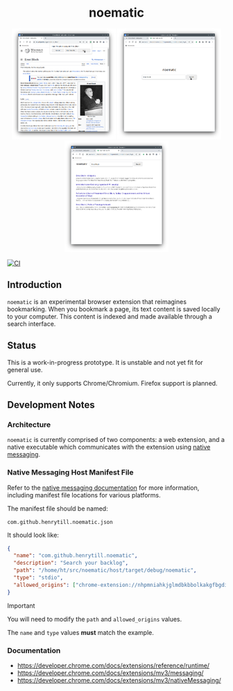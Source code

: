 <h1 align="center">noematic</h1>

<p align="center">
  <img src="doc/popup.png" width="240" />
  <img src="doc/search.png" width="240" />
  <img src="doc/results.png" width="240" />
</p>

[![CI](https://github.com/henrytill/noematic/actions/workflows/ci.yml/badge.svg)](https://github.com/henrytill/noematic/actions/workflows/ci.yml)

## Introduction

`noematic` is an experimental browser extension that reimagines bookmarking. When you bookmark a page, its text content is saved locally to your computer. This content is indexed and made available through a search interface.

## Status

This is a work-in-progress prototype. It is unstable and not yet fit for general use.

Currently, it only supports Chrome/Chromium. Firefox support is planned.

## Development Notes

### Architecture

`noematic` is currently comprised of two components: a web extension, and a native executable which communicates with the extension using [native messaging](https://developer.chrome.com/docs/extensions/mv3/nativeMessaging/).

### Native Messaging Host Manifest File

Refer to the [native messaging documentation](https://developer.chrome.com/docs/extensions/mv3/nativeMessaging/) for more information, including manifest file locations for various platforms.

The manifest file should be named:

```
com.github.henrytill.noematic.json
```

It should look like:

```json
{
  "name": "com.github.henrytill.noematic",
  "description": "Search your backlog",
  "path": "/home/ht/src/noematic/host/target/debug/noematic",
  "type": "stdio",
  "allowed_origins": ["chrome-extension://nhpmniahkjglmdbkbbolkakgfbgdiplj/"]
}
```

> [!IMPORTANT]
> You will need to modify the `path` and `allowed_origins` values.
>
> The `name` and `type` values **must** match the example.

### Documentation

- <https://developer.chrome.com/docs/extensions/reference/runtime/>
- <https://developer.chrome.com/docs/extensions/mv3/messaging/>
- <https://developer.chrome.com/docs/extensions/mv3/nativeMessaging/>
